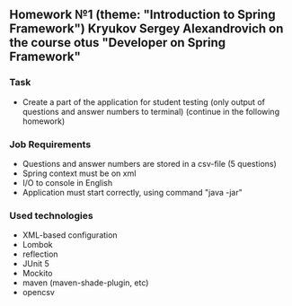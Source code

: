 ## Homework №1 (theme: "Introduction to Spring Framework") Kryukov Sergey Alexandrovich on the course otus "Developer on Spring Framework"

### Task
* Create a part of the application for student testing (only output of questions and answer numbers to terminal) (continue in the following homework)

### Job Requirements
* Questions and answer numbers are stored in a csv-file (5 questions)
* Spring context must be on xml
* I/O to console in English
* Application must start correctly, using command "java -jar" 

### Used technologies
* XML-based configuration
* Lombok
* reflection
* JUnit 5
* Mockito
* maven (maven-shade-plugin, etc)
* opencsv
